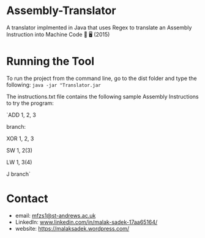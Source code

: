 # Assembly-Translator
A translator implmented in Java that uses Regex to translate an Assembly Instruction into Machine Code 🔁 🖥 (2015)

# Running the Tool

To run the project from the command line, go to the dist folder and
type the following:
`java -jar "Translator.jar`

The instructions.txt file contains the following sample Assembly Instructions to try the program:

`ADD 1, 2, 3

branch:

XOR 1, 2, 3

SW 1, 2(3)

LW 1, 3(4)

J branch`

# Contact

* email: mfzs1@st-andrews.ac.uk
* LinkedIn: www.linkedin.com/in/malak-sadek-17aa65164/
* website: https://malaksadek.wordpress.com/
